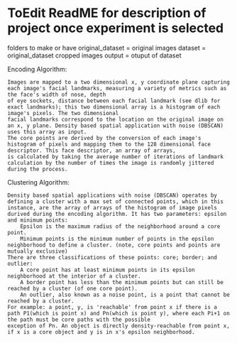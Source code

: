 # ToEdit ReadME for description of project once experiment is selected

folders to make or have
original_dataset = original images
dataset = original_dataset cropped images
output = otuput of dataset

Encoding Algorithm: 

    Images are mapped to a two dimensional x, y coordinate plane capturing each image's facial landmarks, measuring a variety of metrics such as the face's width of nose, depth 
    of eye sockets, distance between each facial landmark (see dlib for exact landmarks); this two dimensional array is a histogram of each image's pixels. The two dimensional
    facial landmarks correspond to the location on the original image on an x, y plane. Density based spatial application with noise (DBSCAN) uses this array as input. 
    The core points are derived by the conversion of each image's histogram of pixels and mapping them to the 128 dimensional face descriptor. This face descriptor, an array of arrays, 
    is calculated by taking the average number of iterations of landmark calculation by the number of times the image is randomly jittered during the process.

Clustering Algorithm:
    
    Density based spatial applications with noise (DBSCAN) operates by defining a cluster with a max set of connected points, which in this instance, are the array of arrays of the histogram of image pixels durived during the encoding algorithm. It has two parameters: epsilon and minimum points:
        Epsilon is the maximum radius of the neighborhood around a core point. 
        Minimum points is the minimum number of points in the epsilon neighborhood to define a cluster. (note, core points and points are mutually exclusive)
    There are three classifications of these points: core; border; and outlier:
        A core point has at least minimum points in its epsilon neighborhood at the interior of a cluster.
        A border point has less than the minimum points but can still be reached by a cluster (of one core point).
        An outlier, also known as a noise point, is a point that cannot be reached by a cluster.
    For example: a point, y, is 'reachable' from point x if there is a path P1(which is point x) and Pn(which is point y), where each Pi+1 on the path must be core paths with the possible
    exception of Pn. An object is directly density-reachable from point x, if x is a core object and y is in x's epsilon neighborhood. 

 